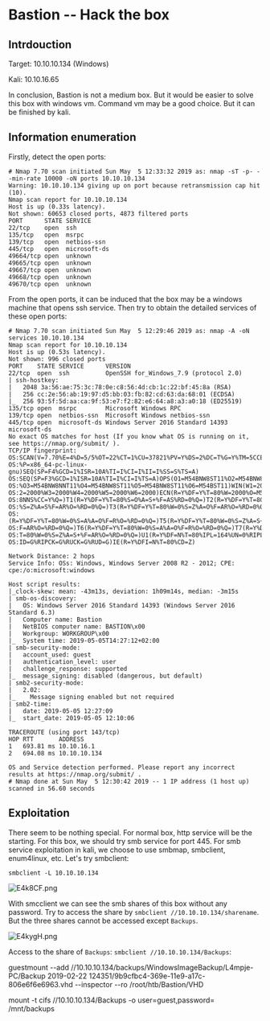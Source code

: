 # Bastion -- Hack the box

## Intrdouction

Target: 10.10.10.134 (Windows)

Kali: 10.10.16.65

In conclusion, Bastion is not a medium box. But it would be easier to solve this box with windows vm. Command vm may be a good choice. But it can be finished by kali.

## Information enumeration

Firstly, detect the open ports:

```
# Nmap 7.70 scan initiated Sun May  5 12:33:32 2019 as: nmap -sT -p- --min-rate 10000 -oN ports 10.10.10.134
Warning: 10.10.10.134 giving up on port because retransmission cap hit (10).
Nmap scan report for 10.10.10.134
Host is up (0.33s latency).
Not shown: 60653 closed ports, 4873 filtered ports
PORT      STATE SERVICE
22/tcp    open  ssh
135/tcp   open  msrpc
139/tcp   open  netbios-ssn
445/tcp   open  microsoft-ds
49664/tcp open  unknown
49665/tcp open  unknown
49667/tcp open  unknown
49668/tcp open  unknown
49670/tcp open  unknown
```

From the open ports, it can be induced that the box may be a windows machine that opens ssh service. Then try to obtain the detailed services of these open ports:

```
# Nmap 7.70 scan initiated Sun May  5 12:29:46 2019 as: nmap -A -oN services 10.10.10.134
Nmap scan report for 10.10.10.134
Host is up (0.53s latency).
Not shown: 996 closed ports
PORT    STATE SERVICE      VERSION
22/tcp  open  ssh          OpenSSH for_Windows_7.9 (protocol 2.0)
| ssh-hostkey:
|   2048 3a:56:ae:75:3c:78:0e:c8:56:4d:cb:1c:22:bf:45:8a (RSA)
|   256 cc:2e:56:ab:19:97:d5:bb:03:fb:82:cd:63:da:68:01 (ECDSA)
|_  256 93:5f:5d:aa:ca:9f:53:e7:f2:82:e6:64:a8:a3:a0:18 (ED25519)
135/tcp open  msrpc        Microsoft Windows RPC
139/tcp open  netbios-ssn  Microsoft Windows netbios-ssn
445/tcp open  microsoft-ds Windows Server 2016 Standard 14393 microsoft-ds
No exact OS matches for host (If you know what OS is running on it, see https://nmap.org/submit/ ).
TCP/IP fingerprint:
OS:SCAN(V=7.70%E=4%D=5/5%OT=22%CT=1%CU=37821%PV=Y%DS=2%DC=T%G=Y%TM=5CCED772
OS:%P=x86_64-pc-linux-gnu)SEQ(SP=F4%GCD=1%ISR=10A%TI=I%CI=I%II=I%SS=S%TS=A)
OS:SEQ(SP=F3%GCD=1%ISR=10A%TI=I%CI=I%TS=A)OPS(O1=M54BNW8ST11%O2=M54BNW8ST11
OS:%O3=M54BNW8NNT11%O4=M54BNW8ST11%O5=M54BNW8ST11%O6=M54BST11)WIN(W1=2000%W
OS:2=2000%W3=2000%W4=2000%W5=2000%W6=2000)ECN(R=Y%DF=Y%T=80%W=2000%O=M54BNW
OS:8NNS%CC=Y%Q=)T1(R=Y%DF=Y%T=80%S=O%A=S+%F=AS%RD=0%Q=)T2(R=Y%DF=Y%T=80%W=0
OS:%S=Z%A=S%F=AR%O=%RD=0%Q=)T3(R=Y%DF=Y%T=80%W=0%S=Z%A=O%F=AR%O=%RD=0%Q=)T4
OS:(R=Y%DF=Y%T=80%W=0%S=A%A=O%F=R%O=%RD=0%Q=)T5(R=Y%DF=Y%T=80%W=0%S=Z%A=S+%
OS:F=AR%O=%RD=0%Q=)T6(R=Y%DF=Y%T=80%W=0%S=A%A=O%F=R%O=%RD=0%Q=)T7(R=Y%DF=Y%
OS:T=80%W=0%S=Z%A=S+%F=AR%O=%RD=0%Q=)U1(R=Y%DF=N%T=80%IPL=164%UN=0%RIPL=G%R
OS:ID=G%RIPCK=G%RUCK=G%RUD=G)IE(R=Y%DFI=N%T=80%CD=Z)

Network Distance: 2 hops
Service Info: OSs: Windows, Windows Server 2008 R2 - 2012; CPE: cpe:/o:microsoft:windows

Host script results:
|_clock-skew: mean: -43m13s, deviation: 1h09m14s, median: -3m15s
| smb-os-discovery:
|   OS: Windows Server 2016 Standard 14393 (Windows Server 2016 Standard 6.3)
|   Computer name: Bastion
|   NetBIOS computer name: BASTION\x00
|   Workgroup: WORKGROUP\x00
|_  System time: 2019-05-05T14:27:12+02:00
| smb-security-mode:
|   account_used: guest
|   authentication_level: user
|   challenge_response: supported
|_  message_signing: disabled (dangerous, but default)
| smb2-security-mode:
|   2.02:
|_    Message signing enabled but not required
| smb2-time:
|   date: 2019-05-05 12:27:09
|_  start_date: 2019-05-05 12:10:06

TRACEROUTE (using port 143/tcp)
HOP RTT       ADDRESS
1   693.81 ms 10.10.16.1
2   694.08 ms 10.10.10.134

OS and Service detection performed. Please report any incorrect results at https://nmap.org/submit/ .
# Nmap done at Sun May  5 12:30:42 2019 -- 1 IP address (1 host up) scanned in 56.60 seconds
```

## Exploitation

There seem to be nothing special. For normal box, http service will be the starting. For this box, we should try smb service for port 445. For smb service exploitation in kali, we choose to use smbmap, smbclient, enum4linux, etc. Let's try smbclient:

```
smbclient -L 10.10.10.134
```

![E4k8CF.png](https://s2.ax1x.com/2019/05/12/E4k8CF.png)

With smcclient we can see the smb shares of this box without any password. Try to access the share by `smbclient //10.10.10.134/sharename`. But the three shares cannot be accessed except `Backups`.

![E4kygH.png](https://s2.ax1x.com/2019/05/12/E4kygH.png)

Access to the share of `Backups`: `smbclient //10.10.10.134/Backups`:



guestmount --add //10.10.10.134/backups/WindowsImageBackup/L4mpje-PC/Backup 2019-02-22 124351/9b9cfbc4-369e-11e9-a17c-806e6f6e6963.vhd --inspector --ro /root/htb/Bastion/VHD

mount -t cifs //10.10.10.134/Backups -o user=guest,password= /mnt/backups
